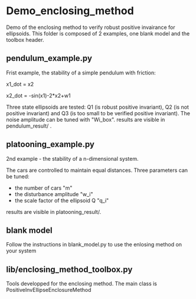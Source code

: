 # Demo_enclosing_method
Demo of the enclosing method to verify robust positive invairance for ellipsoids. This folder is composed of 2 examples, one blank model and the toolbox header.

## pendulum_example.py
Frist example, the stability of a simple pendulum with friction:

x1_dot = x2

x2_dot = -sin(x1)-2*x2+w1

Three state ellipsoids are tested: Q1 (is robust positive invariant), Q2 (is not positive invariant) and Q3 (is too small to be verified positive invariant).
The noise amplitude can be tuned with "Wi_box".
results are visible in pendulum_result/ .

## platooning_example.py
2nd example - the stability of a n-dimensional system.

The cars are controlled to maintain equal distances. Three parameters can be tuned:
- the number of cars "m"
- the disturbance amplitude "w_i"
- the scale factor of the ellipsoid Q "q_i"

results are visible in platooning_result/.

## blank model
Follow the instructions in blank_model.py to use the enlosing method on your system

## lib/enclosing_method_toolbox.py
Tools developped for the enclosing method. The main class is PositiveInvEllipseEnclosureMethod
